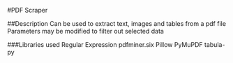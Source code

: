 #PDF Scraper

##Description
Can be used to extract text, images and tables from a pdf file
Parameters may be modified to filter out selected data

###Libraries used
Regular Expression
pdfminer.six
Pillow
PyMuPDF
tabula-py
